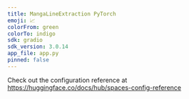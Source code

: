 ```yaml
---
title: MangaLineExtraction PyTorch
emoji: 📈
colorFrom: green
colorTo: indigo
sdk: gradio
sdk_version: 3.0.14
app_file: app.py
pinned: false
---
```


Check out the configuration reference at https://huggingface.co/docs/hub/spaces-config-reference
